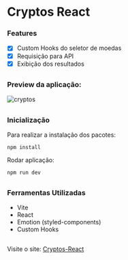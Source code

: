 # Cryptos React

### Features
- [x] Custom Hooks do seletor de moedas
- [x] Requisição para API
- [x] Exibição dos resultados

##

### Preview da aplicação:

![cryptos](https://user-images.githubusercontent.com/122689920/216418747-d85f6de3-e188-413a-be92-7dc2faa719df.gif)

##

### Inicialização

Para realizar a instalação dos pacotes:
```
npm install
```

Rodar aplicação:
```
npm run dev
```

##

### Ferramentas Utilizadas

- Vite
- React
- Emotion (styled-components)
- Custom Hooks

##

Visite o site: <a href="https://euphonious-valkyrie-abf2b0.netlify.app/">Cryptos-React</a>

